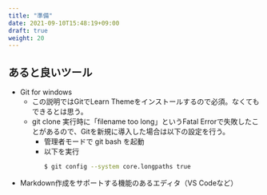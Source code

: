 ```yaml
---
title: "準備"
date: 2021-09-10T15:48:19+09:00
draft: true
weight: 20
---
```


## あると良いツール
* Git for windows
  * この説明ではGitでLearn Themeをインストールするので必須。なくてもできるとは思う。
  * git clone 実行時に「filename too long」というFatal Errorで失敗したことがあるので、Gitを新規に導入した場合は以下の設定を行う。
    * 管理者モードで git bash を起動
    * 以下を実行
      ```bash
      $ git config --system core.longpaths true
      ```
* Markdown作成をサポートする機能のあるエディタ（VS Codeなど）


